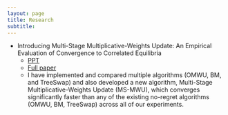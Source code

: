 ```yaml
---
layout: page
title: Research
subtitle: 
---
```

* Introducing Multi-Stage Multiplicative-Weights Update: An Empirical Evaluation of Convergence to Correlated Equilibria
    * [PPT](https://math.mit.edu/research/highschool/primes/materials/2024/October/8-1%20Han.pdf)
    * [Full paper](https://math.mit.edu/research/highschool/primes/materials/2024/Han-Yu.pdf)
    * I have implemented and compared multiple algorithms (OMWU, BM, and TreeSwap) and also developed a new algorithm, Multi-Stage Multiplicative-Weights Update (MS-MWU), which converges significantly faster than any of the existing no-regret algorithms (OMWU, BM, TreeSwap) across all of our experiments.

